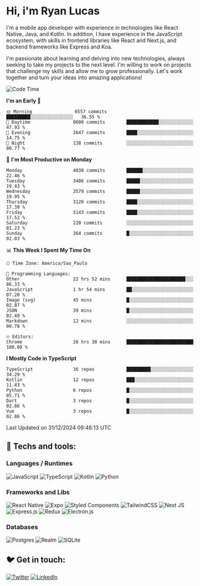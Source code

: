 # Hi, i'm Ryan Lucas

I'm a mobile app developer with experience in technologies like React Native, Java, and Kotlin.
In addition, I have experience in the JavaScript ecosystem, with skills in frontend libraries like React and Next.js, and backend frameworks like Express and Koa.

I'm passionate about learning and delving into new technologies, always seeking to take my projects to the next level. I'm willing to work on projects that challenge my skills and allow me to grow professionally. Let's work together and turn your ideas into amazing applications!


<!--START_SECTION:waka-->
![Code Time](http://img.shields.io/badge/Code%20Time-979%20hrs%2011%20mins-blue)

**I'm an Early 🐤** 

```text
🌞 Morning                6557 commits        █████████░░░░░░░░░░░░░░░░   36.55 % 
🌆 Daytime                8600 commits        ████████████░░░░░░░░░░░░░   47.93 % 
🌃 Evening                2647 commits        ████░░░░░░░░░░░░░░░░░░░░░   14.75 % 
🌙 Night                  138 commits         ░░░░░░░░░░░░░░░░░░░░░░░░░   00.77 % 
```
📅 **I'm Most Productive on Monday** 

```text
Monday                   4030 commits        ██████░░░░░░░░░░░░░░░░░░░   22.46 % 
Tuesday                  3486 commits        █████░░░░░░░░░░░░░░░░░░░░   19.43 % 
Wednesday                3579 commits        █████░░░░░░░░░░░░░░░░░░░░   19.95 % 
Thursday                 3120 commits        ████░░░░░░░░░░░░░░░░░░░░░   17.39 % 
Friday                   3143 commits        ████░░░░░░░░░░░░░░░░░░░░░   17.52 % 
Saturday                 220 commits         ░░░░░░░░░░░░░░░░░░░░░░░░░   01.23 % 
Sunday                   364 commits         █░░░░░░░░░░░░░░░░░░░░░░░░   02.03 % 
```


📊 **This Week I Spent My Time On** 

```text
🕑︎ Time Zone: America/Sao_Paulo

💬 Programming Languages: 
Other                    22 hrs 52 mins      ██████████████████████░░░   86.33 % 
JavaScript               1 hr 54 mins        ██░░░░░░░░░░░░░░░░░░░░░░░   07.20 % 
Image (svg)              45 mins             █░░░░░░░░░░░░░░░░░░░░░░░░   02.87 % 
JSON                     39 mins             █░░░░░░░░░░░░░░░░░░░░░░░░   02.49 % 
Markdown                 12 mins             ░░░░░░░░░░░░░░░░░░░░░░░░░   00.78 % 

🔥 Editors: 
Chrome                   26 hrs 30 mins      █████████████████████████   100.00 % 
```

**I Mostly Code in TypeScript** 

```text
TypeScript               36 repos            █████████░░░░░░░░░░░░░░░░   34.29 % 
Kotlin                   12 repos            ███░░░░░░░░░░░░░░░░░░░░░░   11.43 % 
Python                   6 repos             █░░░░░░░░░░░░░░░░░░░░░░░░   05.71 % 
Dart                     3 repos             █░░░░░░░░░░░░░░░░░░░░░░░░   02.86 % 
Vue                      3 repos             █░░░░░░░░░░░░░░░░░░░░░░░░   02.86 % 
```




 Last Updated on 31/12/2024 09:46:13 UTC
<!--END_SECTION:waka-->

## 🔧 Techs and tools: 

### Languages / Runtimes
![JavaScript](https://img.shields.io/badge/javascript-%23323330.svg?style=for-the-badge&logo=javascript&logoColor=%23F7DF1E)
![TypeScript](https://img.shields.io/badge/typescript-%23007ACC.svg?style=for-the-badge&logo=typescript&logoColor=white)
![Kotlin](https://img.shields.io/badge/kotlin-%230095D5.svg?style=for-the-badge&logo=kotlin&logoColor=white) ![Python](https://img.shields.io/badge/python-3670A0?style=for-the-badge&logo=python&logoColor=ffdd54)

### Frameworks and Libs
![React Native](https://img.shields.io/badge/react_native-%2320232a.svg?style=for-the-badge&logo=react&logoColor=%2361DAFB)
![Expo](https://img.shields.io/badge/expo-1C1E24?style=for-the-badge&logo=expo&logoColor=#D04A37)
![Styled Components](https://img.shields.io/badge/styled--components-DB7093?style=for-the-badge&logo=styled-components&logoColor=white)
![TailwindCSS](https://img.shields.io/badge/tailwindcss-%2338B2AC.svg?style=for-the-badge&logo=tailwind-css&logoColor=white)
![Next JS](https://img.shields.io/badge/Next-black?style=for-the-badge&logo=next.js&logoColor=white)
![Express.js](https://img.shields.io/badge/express.js-%23404d59.svg?style=for-the-badge&logo=express&logoColor=%2361DAFB)
![Redux](https://img.shields.io/badge/redux-%23593d88.svg?style=for-the-badge&logo=redux&logoColor=white)
![Electron.js](https://img.shields.io/badge/Electron-191970?style=for-the-badge&logo=Electron&logoColor=white)

### Databases
![Postgres](https://img.shields.io/badge/postgres-%23316192.svg?style=for-the-badge&logo=postgresql&logoColor=white)
![Realm](https://img.shields.io/badge/Realm-39477F?style=for-the-badge&logo=realm&logoColor=white)
![SQLite](https://img.shields.io/badge/sqlite-%2307405e.svg?style=for-the-badge&logo=sqlite&logoColor=white)

## 🐦 Get in touch:

[![Twitter](https://img.shields.io/badge/Twitter-%231DA1F2.svg?style=for-the-badge&logo=Twitter&logoColor=white)](https://twitter.com/ryangst_)
[![LinkedIn](https://img.shields.io/badge/linkedin-%230077B5.svg?style=for-the-badge&logo=linkedin&logoColor=white)](https://www.linkedin.com/in/ryan-lucas-machado/)
